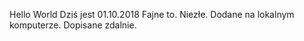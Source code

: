 Hello World
Dziś jest 01.10.2018
Fajne to.
Niezłe.
Dodane na lokalnym komputerze.
Dopisane zdalnie.
